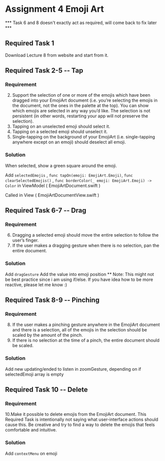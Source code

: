 # Assignment 4 Emoji Art

*** Task 6 and 8 doesn't exactly act as required, will come back to fix later ***

## Required Task 1
Download Lecture 8 from website and start from it.

## Required Task 2-5  -- Tap
### Requirement
2. Support the selection of  one or more of  the emojis which have been dragged into your EmojiArt document (i.e. you’re selecting the emojis in the document, not the ones in the palette at the top).  You can show which emojis are selected in any way you’d like.  The selection is not persistent (in other words, restarting your app will not preserve the selection). 
3. Tapping on an unselected emoji should select it. 
4. Tapping on a selected emoji should unselect it. 
5. Single-tapping on the background of  your EmojiArt (i.e. single-tapping anywhere except on an emoji) should deselect all emoji.

### Solution
When selected, show a green square around the emoji.

Add 
`selectedEmojis` , 
`func tapOn(emoji: EmojiArt.Emoji)`, 
`func clearSelectedEmojis()` , 
`func borderColor(_ emoji: EmojiArt.Emoji) -> Color`
in ViewModel ( EmojiArtDocument.swift )

Called in View ( EmojiArtDocumentView.swift )


## Required Task 6-7 -- Drag

### Requirement
6. Dragging a selected emoji should move the entire selection to follow the user’s finger. 
7. If  the user makes a dragging gesture when there is no selection, pan the entire document. 

### Solution
Add `dragGesture` 
Add the value into emoji position
** Note: This might not be best practice since i am using if/else.  If you have idea how to be more reactive, please let me know :)

## Required Task 8-9 -- Pinching

### Requirement
8. If the user makes a pinching gesture anywhere in the EmojiArt document and there is a selection, 
    all of  the emojis in the selection should be scaled by the amount of  the pinch. 
9. If there is no selection at the time of  a pinch, the entire document should be scaled. 

### Solution
Add new updating/ended to listen in zoomGesture, depending on if selectedEmoji array is empty


## Required Task 10 -- Delete
### Requirement

10.Make it possible to delete emojis from the EmojiArt document.  This Required Task is intentionally not saying what user-interface actions should cause this.  Be creative and try to find a way to delete the emojis that feels comfortable and intuitive. 

### Solution
Add `contextMenu` on emoji
